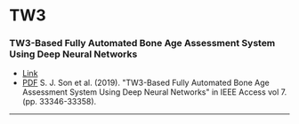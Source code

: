 # TW3
### TW3-Based Fully Automated Bone Age Assessment System Using Deep Neural Networks
- [Link](https://ieeexplore.ieee.org/document/8660640)
- [PDF](https://ieeexplore.ieee.org/stamp/stamp.jsp?arnumber=8660640)
S. J. Son et al. (2019). "TW3-Based Fully Automated Bone Age Assessment System Using Deep Neural Networks" in IEEE Access vol 7. (pp. 33346-33358).
----------
